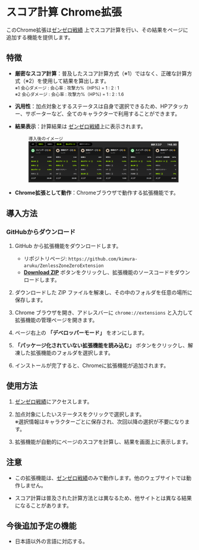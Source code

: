 # スコア計算 Chrome拡張

このChrome拡張は[ゼンゼロ戦績](https://act.hoyolab.com/app/zzz-game-record/index.html) 上でスコア計算を行い、その結果をページに追加する機能を提供します。

## 特徴

- **厳密なスコア計算**：普及したスコア計算方式（※1）ではなく、正確な計算方式（※2）を使用して結果を算出します。  
<small>※1 会心ダメージ : 会心率 : 攻撃力%（HP%) = 1 : 2 : 1 </small>  
<small>※2 会心ダメージ : 会心率 : 攻撃力%（HP%) = 1 : 2 : 1.6</small>  

- **汎用性**：加点対象とするステータスは自身で選択できるため、HPアタッカー、サポーターなど、全てのキャラクターで利用することができます。

- **結果表示**：計算結果は [ゼンゼロ戦績](https://act.hoyolab.com/app/zzz-game-record/index.html)上に表示されます。
<div style="margin-left:20px;">
   <figure>
      <figcaption><small>導入後のイメージ</small></figcaption>
      <img src="Images/after.png" alt="拡張導入後のイメージ">
   </figure>
</div>

- **Chrome拡張として動作**：Chromeブラウザで動作する拡張機能です。

## 導入方法

### GitHubからダウンロード

1. GitHub から拡張機能をダウンロードします。
   - リポジトリページ: `https://github.com/kimura-aruku/ZenlessZoneZeroExtension`
   - **[Download ZIP](https://github.com/kimura-aruku/ZenlessZoneZeroExtension/archive/main.zip)** ボタンをクリックし、拡張機能のソースコードをダウンロードします。

2. ダウンロードした ZIP ファイルを解凍し、その中のフォルダを任意の場所に保存します。

3. Chrome ブラウザを開き、アドレスバーに `chrome://extensions` と入力して拡張機能の管理ページを開きます。

4. ページ右上の **「デベロッパーモード」** をオンにします。

5. **「パッケージ化されていない拡張機能を読み込む」** ボタンをクリックし、解凍した拡張機能のフォルダを選択します。

6. インストールが完了すると、Chromeに拡張機能が追加されます。

## 使用方法

1. [ゼンゼロ戦績](https://act.hoyolab.com/app/zzz-game-record/index.html)にアクセスします。

2. 加点対象にしたいステータスをクリックで選択します。  
※選択情報はキャラクターごとに保存され、次回以降の選択が不要になります。

3. 拡張機能が自動的にページのスコアを計算し、結果を画面上に表示します。

## 注意

- この拡張機能は、[ゼンゼロ戦績](https://act.hoyolab.com/app/zzz-game-record/index.html)のみで動作します。他のウェブサイトでは動作しません。

- スコア計算は普及された計算方法とは異なるため、他サイトとは異なる結果になることがあります。

## 今後追加予定の機能

- 日本語以外の言語に対応する。
